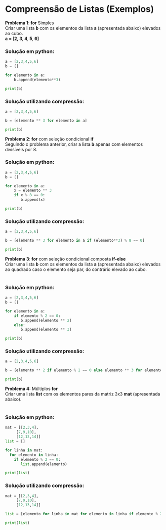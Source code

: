 # Compreensão de Listas (Exemplos)

**Problema 1:  for** Simples <br>
Criar uma lista **b** com os elementos da lista **a** (apresentada abaixo) elevados ao cubo. <br>
**a = [2, 3, 4, 5, 6]** <br>

### Solução em python:
``` python runnable
a = [2,3,4,5,6]
b = []

for elemento in a:
    b.append(elemento**3)

print(b)
```

### Solução utilizando compressão:
``` python runnable
a = [2,3,4,5,6]

b = [elemento ** 3 for elemento in a]

print(b)
```

**Problema 2:  for** com seleção condicional **if** <br>
Seguindo o problema anterior, criar a lista **b** apenas com elementos divisíveis por 8.<br>

### Solução em python:
``` python runnable
a = [2,3,4,5,6]
b = []

for elemento in a:
    x = elemento ** 3
    if x % 8 == 0:
       b.append(x)

print(b)
```

### Solução utilizando compressão:
``` python runnable
a = [2,3,4,5,6]

b = [elemento ** 3 for elemento in a if (elemento**3) % 8 == 0]

print(b)
```

**Problema 3:  for** com seleção condicional composta **if-else** <br>
Criar uma lista **b** com os elementos da lista **a** (apresentada abaixo) elevados ao quadrado caso o elemento seja par, do contrário elevado ao cubo. <br><br>

### Solução em python:
``` python runnable
a = [2,3,4,5,6]
b = []

for elemento in a:
    if elemento % 2 == 0:
       b.append(elemento ** 2)
    else:
       b.append(elemento ** 3)

print(b)
```

### Solução utilizando compressão:
``` python runnable
a = [2,3,4,5,6]

b = [elemento ** 2 if elemento % 2 == 0 else elemento ** 3 for elemento in a]

print(b)
```

**Problema 4:** Múltiplos **for** <br>
Criar uma lista **list** com os elementos pares da matriz 3x3 **mat** (apresentada abaixo). <br><br>

### Solução em python:
``` python runnable
mat = [[2,3,4],
     [7,9,10],
     [12,13,14]]
list = []

for linha in mat:
  for elemento in linha:
    if elemento % 2 == 0:
       list.append(elemento)

print(list)
```

### Solução utilizando compressão:
``` python runnable
mat = [[2,3,4],
     [7,9,10],
     [12,13,14]]

list = [elemento for linha in mat for elemento in linha if elemento % 2 == 0]

print(list)
```
